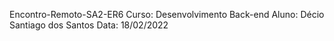 Encontro-Remoto-SA2-ER6
Curso: Desenvolvimento Back-end
Aluno: Décio Santiago dos Santos
Data: 18/02/2022
